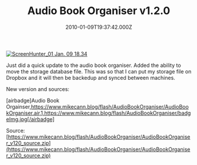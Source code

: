 ﻿---
coverImage: /images/fallback-post-header.png
date: "2010-01-09T19:37:42.000Z"
tags:
  - actionscript
  - audiobook
  - flash
  - flex
  - framework
  - mate
  - programming
  - projects
  - utility
title: Audio Book Organiser v1.2.0
oldUrl: /actionscript/audio-book-organiser-v1-2-0
---

[![ScreenHunter_01 Jan. 09 18.34](https://www.mikecann.blog/wp-content/uploads/2010/01/ScreenHunter_01-Jan.-09-18.34.jpg "ScreenHunter_01 Jan. 09 18.34")](https://www.mikecann.blog/wp-content/uploads/2010/01/ScreenHunter_01-Jan.-09-18.34.jpg)

Just did a quick update to the audio book organiser. Added the ability to move the storage database file. This was so that I can put my storage file on Dropbox and it will then be backedup and synced between machines.

<!-- more -->

New version and sources:

[airbadge]Audio Book Orgainser,https://www.mikecann.blog/flash/AudioBookOrganiser/AudioBookOrganiser.air,1,https://www.mikecann.blog/flash/AudioBookOrganiser/badgeImg.jpg[/airbadge]

Source: [https://www.mikecann.blog/flash/AudioBookOrganiser/AudioBookOrganiser_v120_source.zip](https://www.mikecann.blog/flash/AudioBookOrganiser/AudioBookOrganiser_v120_source.zip)
